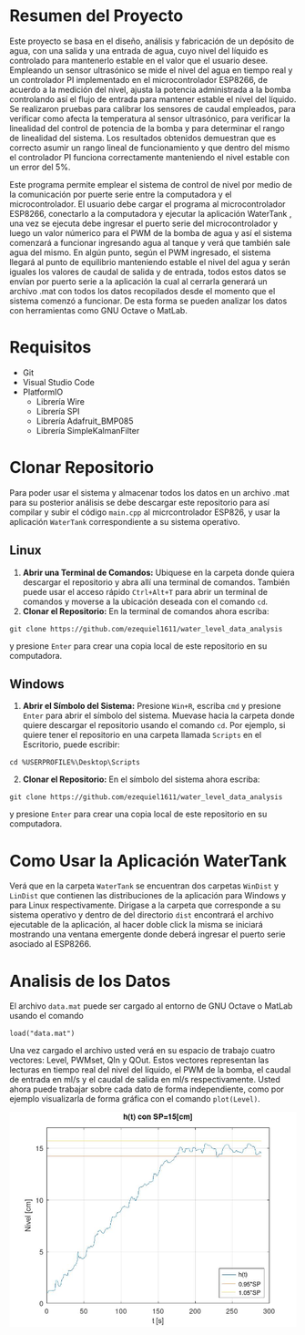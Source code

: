 # Resumen del Proyecto
Este proyecto se basa en el diseño, análisis y fabricación de un depósito de agua, con una
salida y una entrada de agua, cuyo nivel del líquido es controlado para mantenerlo estable en
el valor que el usuario desee. Empleando un sensor ultrasónico se mide el nivel del agua en
tiempo real y un controlador PI implementado en el microcontrolador ESP8266, de acuerdo
a la medición del nivel, ajusta la potencia administrada a la bomba controlando así el flujo
de entrada para mantener estable el nivel del líquido. Se realizaron pruebas para calibrar los
sensores de caudal empleados, para verificar como afecta la temperatura al sensor ultrasónico,
para verificar la linealidad del control de potencia de la bomba y para determinar el rango de
linealidad del sistema. Los resultados obtenidos demuestran que es correcto asumir un rango
lineal de funcionamiento y que dentro del mismo el controlador PI funciona correctamente
manteniendo el nivel estable con un error del 5%.

Este programa permite emplear el sistema de control de nivel por medio de la comunicación
por puerte serie entre la computadora y el microcontrolador. El usuario debe cargar el programa
al microcontrolador ESP8266, conectarlo a la computadora y ejecutar la aplicación WaterTank , 
una vez se ejecuta debe ingresar el puerto serie del microcontrolador y luego un valor númerico
para el PWM de la bomba de agua y así el sistema comenzará a funcionar ingresando agua al tanque
y verá que también sale agua del mismo. En algún punto, según el PWM ingresado, el sistema llegará
al punto de equilibrio manteniendo estable el nivel del agua y serán iguales los valores de caudal
de salida y de entrada, todos estos datos se envían por puerto serie a la aplicación la cual
al cerrarla generará un archivo .mat con todos los datos recopilados desde el momento que el 
sistema comenzó a funcionar. De esta forma se pueden analizar los datos con herramientas 
como GNU Octave o MatLab.

# Requisitos
- Git
- Visual Studio Code
- PlatformIO
  - Librería Wire
  - Librería SPI
  - Librería Adafruit_BMP085
  - Librería SimpleKalmanFilter

# Clonar Repositorio
Para poder usar el sistema y almacenar todos los datos en un archivo .mat para su posterior análisis
se debe descargar este repositorio para así compilar y subir el código `main.cpp` al micrcontrolador ESP826,
y usar la aplicación `WaterTank` correspondiente a su sistema operativo.

## Linux
1. **Abrir una Terminal de Comandos:** Ubiquese en la carpeta donde quiera descargar el repositorio y
abra allí una terminal de comandos. También puede usar el acceso rápido `Ctrl+Alt+T` para abrir un terminal
de comandos y moverse a la ubicación deseada con el comando `cd`.
2. **Clonar el Repositorio:** En la terminal de comandos ahora escriba:
  ```
  git clone https://github.com/ezequiel1611/water_level_data_analysis
  ```
y presione `Enter` para crear una copia local de este repositorio en su computadora.

## Windows
1. **Abrir el Símbolo del Sistema:** Presione `Win+R`, escriba `cmd` y presione `Enter` para abrir el 
símbolo del sistema. Muevase hacia la carpeta donde quiere descargar el repositorio usando el comando `cd`.
Por ejemplo, si quiere tener el repositorio en una carpeta llamada `Scripts` en el Escritorio, puede escribir:
  ```
  cd %USERPROFILE%\Desktop\Scripts
  ```
2. **Clonar el Repositorio:** En el símbolo del sistema ahora escriba:
  ```
  git clone https://github.com/ezequiel1611/water_level_data_analysis
  ```
y presione `Enter` para crear una copia local de este repositorio en su computadora.

# Como Usar la Aplicación WaterTank
Verá que en la carpeta `WaterTank` se encuentran dos carpetas `WinDist` y `LinDist` que contienen las
distribuciones de la aplicación para Windows y para Linux respectivamente. Dirigase a la carpeta que
corresponde a su sistema operativo y dentro de del directorio `dist` encontrará el archivo ejecutable
de la aplicación, al hacer doble click la misma se iniciará mostrando una ventana emergente donde
deberá ingresar el puerto serie asociado al ESP8266.

# Analisis de los Datos
El archivo `data.mat` puede ser cargado al entorno de GNU Octave o MatLab usando el comando
  ```
  load("data.mat")
  ```
Una vez cargado el archivo usted verá en su espacio de trabajo cuatro vectores: Level, PWMset, QIn y QOut.
Estos vectores representan las lecturas en tiempo real del nivel del líquido, el PWM de la bomba, el caudal
de entrada en ml/s y el caudal de salida en ml/s respectivamente. Usted ahora puede trabajar sobre cada 
dato de forma independiente, como por ejemplo visualizarla de forma gráfica con el comando `plot(Level)`.

![Visualización del Nivel del Líquido](https://github.com/ezequiel1611/water_level_data_analysis/blob/main/test/kalman_data.jpg)
